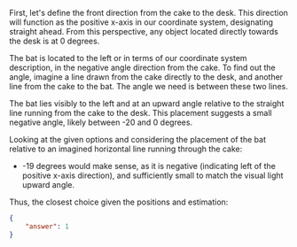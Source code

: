 First, let's define the front direction from the cake to the desk. This direction will function as the positive x-axis in our coordinate system, designating straight ahead. From this perspective, any object located directly towards the desk is at 0 degrees.

The bat is located to the left or in terms of our coordinate system description, in the negative angle direction from the cake. To find out the angle, imagine a line drawn from the cake directly to the desk, and another line from the cake to the bat. The angle we need is between these two lines.

The bat lies visibly to the left and at an upward angle relative to the straight line running from the cake to the desk. This placement suggests a small negative angle, likely between -20 and 0 degrees.

Looking at the given options and considering the placement of the bat relative to an imagined horizontal line running through the cake:
- -19 degrees would make sense, as it is negative (indicating left of the positive x-axis direction), and sufficiently small to match the visual light upward angle.

Thus, the closest choice given the positions and estimation:
```json
{
    "answer": 1
}
```